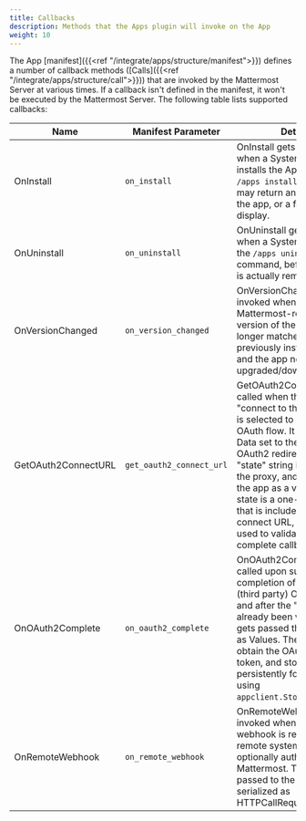 ```yaml
---
title: Callbacks
description: Methods that the Apps plugin will invoke on the App
weight: 10
---
```

The App [manifest]({{<ref "/integrate/apps/structure/manifest">}}) defines a number of callback methods ([Calls]({{<ref "/integrate/apps/structure/call">}})) that are invoked by the Mattermost Server at various times. If a callback isn't defined in the manifest, it won't be executed by the Mattermost Server.
The following table lists supported callbacks:

| Name                | Manifest Parameter       | Details                                                                                                                                                                                                                                                                                                                                                                             |
|---------------------|--------------------------|-------------------------------------------------------------------------------------------------------------------------------------------------------------------------------------------------------------------------------------------------------------------------------------------------------------------------------------------------------------------------------------|
| OnInstall           | `on_install`             | OnInstall gets invoked when a System Admin installs the App with a `/apps install` command. It may return another call to the app, or a form to display.                                                                                                                                                                                                                            |
| OnUninstall         | `on_uninstall`           | OnUninstall gets invoked when a System Admin uses the `/apps uninstall` command, before the app is actually removed.                                                                                                                                                                                                                                                                |
| OnVersionChanged    | `on_version_changed`     | OnVersionChanged gets invoked when the Mattermost-recommended version of the app no longer matches the previously installed one, and the app needs to be upgraded/downgraded.                                                                                                                                                                                                       |
| GetOAuth2ConnectURL | `get_oauth2_connect_url` | GetOAuth2ConnectURL is called when the App's "connect to third party" link is selected to start an OAuth flow. It must return Data set to the remote OAuth2 redirect URL. A "state" string is created by the proxy, and is passed to the app as a value. The state is a one-time secret that is included in the connect URL, and will be used to validate OAuth2 complete callback. |
| OnOAuth2Complete    | `on_oauth2_complete`     | OnOAuth2Complete gets called upon successful completion of the remote (third party) OAuth2 flow, and after the "state" has already been validated. It gets passed the URL query as Values. The App should obtain the OAuth2 user token, and store it persistently for future use using `appclient.StoreOAuth2User`.                                                                 |
| OnRemoteWebhook     | `on_remote_webhook`      | OnRemoteWebhook gets invoked when an HTTP webhook is received from a remote system, and is optionally authenticated by Mattermost. The request is passed to the call serialized as HTTPCallRequest (JSON).                                                                                                                                                                          |

